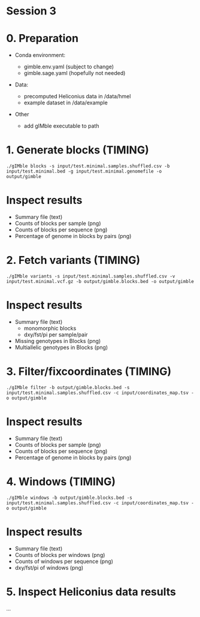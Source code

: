 # Session 3

# 0. Preparation 

- Conda environment: 
  - gimble.env.yaml (subject to change)
  - gimble.sage.yaml (hopefully not needed)

- Data:
  - precomputed Heliconius data in /data/hmel
  - example dataset in /data/example

- Other
  - add gIMble executable to path 

# 1. Generate blocks (TIMING)
```
./gIMble blocks -s input/test.minimal.samples.shuffled.csv -b input/test.minimal.bed -g input/test.minimal.genomefile -o output/gimble
```

# Inspect results
- Summary file (text)
- Counts of blocks per sample (png)
- Counts of blocks per sequence (png)
- Percentage of genome in blocks by pairs (png) 

# 2. Fetch variants (TIMING)
```
./gIMble variants -s input/test.minimal.samples.shuffled.csv -v input/test.minimal.vcf.gz -b output/gimble.blocks.bed -o output/gimble
```

# Inspect results
- Summary file (text)
	- monomorphic blocks
	- dxy/fst/pi per sample/pair
- Missing genotypes in Blocks (png)
- Multiallelic genotypes in Blocks (png)

# 3. Filter/fixcoordinates (TIMING)
```
./gIMble filter -b output/gimble.blocks.bed -s input/test.minimal.samples.shuffled.csv -c input/coordinates_map.tsv -o output/gimble
```

# Inspect results
- Summary file (text)
- Counts of blocks per sample (png)
- Counts of blocks per sequence (png)
- Percentage of genome in blocks by pairs (png) 

# 4. Windows (TIMING)
```
./gIMble windows -b output/gimble.blocks.bed -s input/test.minimal.samples.shuffled.csv -c input/coordinates_map.tsv -o output/gimble
```

# Inspect results
- Summary file (text)
- Counts of blocks per windows (png)
- Counts of windows per sequence (png)
- dxy/fst/pi of windows (png)

# 5. Inspect Heliconius data results
...